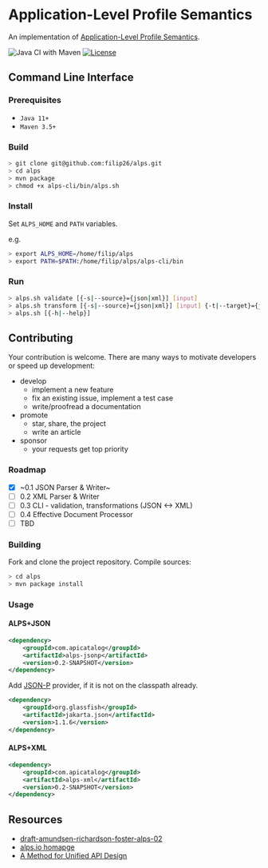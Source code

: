 # Application-Level Profile Semantics

An implementation of [Application-Level Profile Semantics](https://tools.ietf.org/html/draft-amundsen-richardson-foster-alps-02).

![Java CI with Maven](https://github.com/filip26/alps/workflows/Java%20CI%20with%20Maven/badge.svg)
[![License](https://img.shields.io/badge/License-Apache%202.0-blue.svg)](https://opensource.org/licenses/Apache-2.0)

## Command Line Interface

### Prerequisites
- `Java 11+`
- `Maven 3.5+`

### Build

```bash
> git clone git@github.com:filip26/alps.git
> cd alps
> mvn package
> chmod +x alps-cli/bin/alps.sh
```

### Install
Set `ALPS_HOME` and `PATH` variables.

e.g.

```bash
> export ALPS_HOME=/home/filip/alps
> export PATH=$PATH:/home/filip/alps/alps-cli/bin
```

### Run

```bash
> alps.sh validate [{-s|--source}={json|xml}] [input]
> alps.sh transform [{-s|--source}={json|xml}] [input] {-t|--target}={json|xml} [output]
> alps.sh [{-h|--help}]
```

## Contributing

Your contribution is welcome. There are many ways to motivate developers or speed up development:

- develop
  - implement a new feature
  - fix an existing issue, implement a test case
  - write/proofread a documentation
- promote
  - star, share, the project
  - write an article
- sponsor
  - your requests get top priority

### Roadmap

- [x] ~0.1 JSON Parser & Writer~
- [ ] 0.2 XML Parser & Writer
- [ ] 0.3 CLI - validation, transformations (JSON <-> XML)
- [ ] 0.4 Effective Document Processor
- [ ] TBD

### Building

Fork and clone the project repository.
Compile sources:

```bash
> cd alps
> mvn package install
```

### Usage

#### ALPS+JSON

```xml
<dependency>
    <groupId>com.apicatalog</groupId>
    <artifactId>alps-jsonp</artifactId>
    <version>0.2-SNAPSHOT</version>
</dependency>
```

Add [JSON-P](https://javaee.github.io/jsonp/) provider, if it is not on the classpath already.

```xml
<dependency>
    <groupId>org.glassfish</groupId>
    <artifactId>jakarta.json</artifactId>
    <version>1.1.6</version>
</dependency>
```
#### ALPS+XML

```xml
<dependency>
    <groupId>com.apicatalog</groupId>
    <artifactId>alps-xml</artifactId>
    <version>0.2-SNAPSHOT</version>
</dependency>

```

## Resources
- [draft-amundsen-richardson-foster-alps-02](https://tools.ietf.org/html/draft-amundsen-richardson-foster-alps-02)
- [alps.io homapge](http://alps.io/)
- [A Method for Unified API Design](http://amundsen.com/talks/2020-04-goto-unified/index.html)

